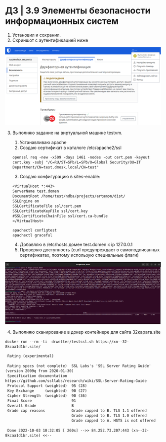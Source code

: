 # ДЗ | 3.9 Элементы безопасности информационных систем

1. Установил и сохранил.
2. Скриншот с аутентификацией ниже

![browser screen](./img/bitauth.png)

3. Выполняю задание на виртуальной машине testvm.

    1. Устанавливаю apache
    2. Cоздаю сертификат в каталоге /etc/apache2/ssl
    ```
    openssl req -new -x509 -days 1461 -nodes -out cert.pem -keyout cert.key -subj "/C=RU/ST=SPb/L=SPb/O=Global Security/OU=IT Department/CN=test.dmosk.local/CN=test"
    ```
    3. Создаю конфигурацию в sites-enable:
    ```
    <VirtualHost *:443>
    ServerName test.domen
    DocumentRoot /home/test/ndba/projects/artamon/dist/
    SSLEngine on
    SSLCertificateFile ssl/cert.pem
    SSLCertificateKeyFile ssl/cert.key
    #SSLCertificateChainFile ssl/cert.ca-bundle
    </VirtualHost>
    ```

    ```
    apachectl configtest
    apachectl graceful
    ```
    4. Добавляю в /etc/hosts домен test.domen к ip 127.0.0.1
    5. Проверяю доступность (curl предупреждает о самоподписанных сертификатах, поэтому использую специальные флаги)

![browser screen](./img/curlart.png)

4. Выполняю сканирование в докер контейнере для сайта 32карата.site
```
docker run --rm -ti  drwetter/testssl.sh https://xn--32-8kcaa1d1br.site/
```

```
 Rating (experimental) 

 Rating specs (not complete)  SSL Labs's 'SSL Server Rating Guide' (version 2009q from 2020-01-30)
 Specification documentation  https://github.com/ssllabs/research/wiki/SSL-Server-Rating-Guide
 Protocol Support (weighted)  95 (28)
 Key Exchange     (weighted)  90 (27)
 Cipher Strength  (weighted)  90 (36)
 Final Score                  91
 Overall Grade                B
 Grade cap reasons            Grade capped to B. TLS 1.1 offered
                              Grade capped to B. TLS 1.0 offered
                              Grade capped to A. HSTS is not offered

 Done 2022-10-03 10:32:05 [ 260s] -->> 84.252.73.207:443 (xn--32-8kcaa1d1br.site) <<--
```